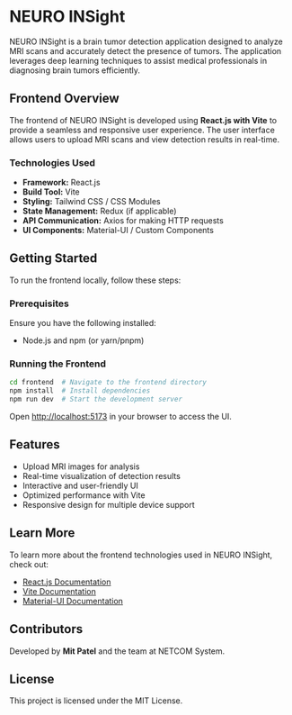 # NEURO INSight

NEURO INSight is a brain tumor detection application designed to analyze MRI scans and accurately detect the presence of tumors. The application leverages deep learning techniques to assist medical professionals in diagnosing brain tumors efficiently.

## Frontend Overview

The frontend of NEURO INSight is developed using **React.js with Vite** to provide a seamless and responsive user experience. The user interface allows users to upload MRI scans and view detection results in real-time. 

### Technologies Used

- **Framework:** React.js
- **Build Tool:** Vite
- **Styling:** Tailwind CSS / CSS Modules
- **State Management:** Redux (if applicable)
- **API Communication:** Axios for making HTTP requests
- **UI Components:** Material-UI / Custom Components

## Getting Started

To run the frontend locally, follow these steps:

### Prerequisites

Ensure you have the following installed:

- Node.js and npm (or yarn/pnpm)

### Running the Frontend

```bash
cd frontend  # Navigate to the frontend directory
npm install  # Install dependencies
npm run dev  # Start the development server
```

Open [http://localhost:5173](http://localhost:5173) in your browser to access the UI.

## Features

- Upload MRI images for analysis
- Real-time visualization of detection results
- Interactive and user-friendly UI
- Optimized performance with Vite
- Responsive design for multiple device support

## Learn More

To learn more about the frontend technologies used in NEURO INSight, check out:

- [React.js Documentation](https://react.dev/)
- [Vite Documentation](https://vitejs.dev/)
- [Material-UI Documentation](https://mui.com/)

## Contributors

Developed by **Mit Patel** and the team at NETCOM System.

## License

This project is licensed under the MIT License.

